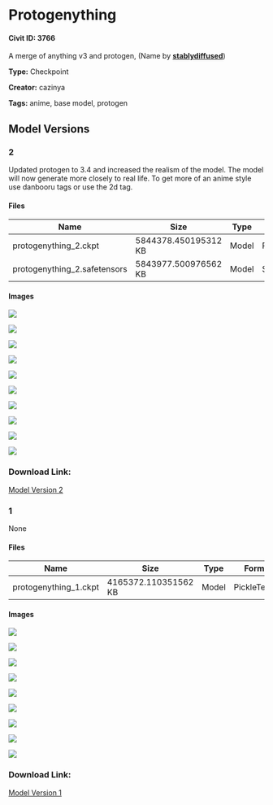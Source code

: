 # Protogenything

#### Civit ID: 3766

<p>A merge of anything v3 and protogen, (Name by <a target="_blank" rel="ugc" href="https://civitai.com/user/stablydiffused"><strong>stablydiffused</strong></a>)</p>

**Type:** Checkpoint

**Creator:** cazinya

**Tags:** anime, base model, protogen

## Model Versions

### 2

<p>Updated protogen to 3.4 and increased the realism of the model. The model will now generate more closely to real life. To get more of an anime style use danbooru tags or use the 2d tag.</p>

#### Files

| Name | Size | Type | Format | Download Url | AutoV1 | AutoV2 | SHA256 | CRC32 | BLAKE3 |
| --- | --- | --- | --- | --- | --- | --- | --- | --- | --- |
| protogenything_2.ckpt | 5844378.450195312 KB | Model | PickleTensor | https://civitai.com/api/download/models/4292?type=Model&format=PickleTensor&size=full&fp=fp16 | B6D90A19 | 878A945F95 | 878A945F95EA00BE6B7EDAC0DAB7CCAC9817A01CAF584F667816A1C78C36C4FF | 192B4DDE | E1277CCDFCF09CC8983C6B44CB453920AEE5397AD04FFB553FDEECED86F6598B |
| protogenything_2.safetensors | 5843977.500976562 KB | Model | SafeTensor | https://civitai.com/api/download/models/4292 | 7D3E00E1 | 0982645F56 | 0982645F56BE26A6E70A3650687E64BFD371828CE21B671DAC1B16518843C9E8 | 9156A18F | 3E475E37EBD49045AD77F5CB0843432CCD6D4D9B7B566035CAC4755083A95F46 |

#### Images

<p><img src="https://image.civitai.com/xG1nkqKTMzGDvpLrqFT7WA/545eab9c-44c6-45a6-468b-b7f651816800/width=450/28215.jpeg" /></p>

<p><img src="https://image.civitai.com/xG1nkqKTMzGDvpLrqFT7WA/43426a97-88f1-4323-06d4-bbd15add9500/width=450/28213.jpeg" /></p>

<p><img src="https://image.civitai.com/xG1nkqKTMzGDvpLrqFT7WA/87cd0c49-8140-43c0-a5f2-472994d2c300/width=450/28212.jpeg" /></p>

<p><img src="https://image.civitai.com/xG1nkqKTMzGDvpLrqFT7WA/43298ddd-e9a2-48b7-453e-f078c799da00/width=450/28211.jpeg" /></p>

<p><img src="https://image.civitai.com/xG1nkqKTMzGDvpLrqFT7WA/6194da50-c59e-4a4c-ac39-a90731e6ff00/width=450/28210.jpeg" /></p>

<p><img src="https://image.civitai.com/xG1nkqKTMzGDvpLrqFT7WA/50ad78b8-ce3e-4466-526f-d67c15814300/width=450/28209.jpeg" /></p>

<p><img src="https://image.civitai.com/xG1nkqKTMzGDvpLrqFT7WA/3970e192-c385-4883-c718-084dcde11200/width=450/28207.jpeg" /></p>

<p><img src="https://image.civitai.com/xG1nkqKTMzGDvpLrqFT7WA/0f325b14-07ee-4e3a-4850-c0a6d8f5a500/width=450/28206.jpeg" /></p>

<p><img src="https://image.civitai.com/xG1nkqKTMzGDvpLrqFT7WA/ee720ec8-c44a-40f1-3966-6c3703b81600/width=450/28205.jpeg" /></p>

<p><img src="https://image.civitai.com/xG1nkqKTMzGDvpLrqFT7WA/865d91c0-4d18-488f-3ff6-67e259d51300/width=450/28204.jpeg" /></p>

### Download Link:

[Model Version 2](https://civitai.com/api/download/models/4292)

### 1

None

#### Files

| Name | Size | Type | Format | Download Url | AutoV1 | AutoV2 | SHA256 | CRC32 | BLAKE3 |
| --- | --- | --- | --- | --- | --- | --- | --- | --- | --- |
| protogenything_1.ckpt | 4165372.110351562 KB | Model | PickleTensor | https://civitai.com/api/download/models/4175 | AAD4C918 | 9DAE2BE34B | 9DAE2BE34B1E3EE6F929DA515A95905C88A0E2958A115607517D1BF9C8CAA4C6 | 8626B4CB | B8B7E2A32ADF6CB0807F2979CBBDF7387DEE67BC5680305972C1CD6D796258E1 |

#### Images

<p><img src="https://image.civitai.com/xG1nkqKTMzGDvpLrqFT7WA/9d9e64a5-5e1c-4967-a3be-45dd65fed800/width=450/26994.jpeg" /></p>

<p><img src="https://image.civitai.com/xG1nkqKTMzGDvpLrqFT7WA/3a56c190-9b7f-46e3-a929-523c9468a200/width=450/27002.jpeg" /></p>

<p><img src="https://image.civitai.com/xG1nkqKTMzGDvpLrqFT7WA/9ebafa7d-b69c-4294-a2ba-5b511e439800/width=450/27001.jpeg" /></p>

<p><img src="https://image.civitai.com/xG1nkqKTMzGDvpLrqFT7WA/341efe08-4986-476f-59d1-ead2b2b50500/width=450/27000.jpeg" /></p>

<p><img src="https://image.civitai.com/xG1nkqKTMzGDvpLrqFT7WA/696ba90c-4d2d-443e-4fc7-8e42e1dd1600/width=450/26999.jpeg" /></p>

<p><img src="https://image.civitai.com/xG1nkqKTMzGDvpLrqFT7WA/d1f4e2e9-738f-443c-1130-fdff499f8a00/width=450/26998.jpeg" /></p>

<p><img src="https://image.civitai.com/xG1nkqKTMzGDvpLrqFT7WA/46ccc442-52d1-4836-449a-ec505e2abe00/width=450/26997.jpeg" /></p>

<p><img src="https://image.civitai.com/xG1nkqKTMzGDvpLrqFT7WA/6be6f3e7-d1e1-413c-982c-54313dc03500/width=450/26996.jpeg" /></p>

<p><img src="https://image.civitai.com/xG1nkqKTMzGDvpLrqFT7WA/6f06b733-ab02-4e61-b95e-7e39f31ad200/width=450/26995.jpeg" /></p>

### Download Link:

[Model Version 1](https://civitai.com/api/download/models/4175)

